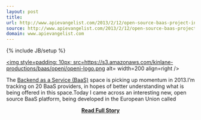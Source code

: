 ```yaml
---
layout: post
title: 
url: http://www.apievangelist.com/2013/2/12/open-source-baas-project-in-the-european-union/
source: http://www.apievangelist.com/2013/2/12/open-source-baas-project-in-the-european-union/
domain: www.apievangelist.com
---
```

{% include JB/setup %}<p><p><a href=http://www.openi-ict.eu/ target=_blank><img style=padding: 10px; src=https://s3.amazonaws.com/kinlane-productions/baas/openi/openi-logo.png alt= width=200 align=right /></a></p>
<p>The <a title=Backend as a Service href=/trends/baas.php>Backend as a Service (BaaS)</a> space is picking up momentum in 2013.I&rsquo;m tracking on 20 BaaS providers, in hopes of better understanding what is being offered in this space.Today I came across an interesting new, open source BaaS platform, being developed in the European Union called <a href=http://www.openi-ict.</p>
<center><p><a href="http://www.apievangelist.com/2013/2/12/open-source-baas-project-in-the-european-union/" style='padding:25px; font-sze:18px; font-weight: bold;'>Read Full Story</a></p></center>
